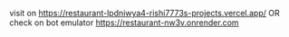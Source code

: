 visit on https://restaurant-lpdniwya4-rishi7773s-projects.vercel.app/
OR check on bot emulator https://restaurant-nw3v.onrender.com
